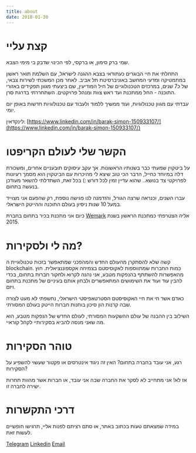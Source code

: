 ```yaml
---
title: about
date: 2018-01-30
---
```


# קצת עליי
שמי ברק סימון, או ברקסי, לפי הכינוי שדבק בי מימי הצבא.

התחלתי את חיי הבוגרים כעתודאי בצבא ההגנה לישראל, עם השלמת תואר ראשון במתמטיקה ומדעי המחשב באוניברסיטת תל אביב.
לאחר מכן המשכתי לשירות צבאי, של כ7 שנים, במרכזים הטכנולוגיים של חיל המודיעין, שם ביצעתי מגוון תפקידים באזורי התוכנה - החל ממתכנת ועד ראש צוות ומנהל פרויקטים.
השתחררתי בדרגת סרן.

עבדתי עם מגוון טכנולוגיות, ועוד ממשיך ללמוד ולעבוד עם טכנולוגיות חדשות באופן יום יומי.

לינקדאין:
[https://www.linkedin.com/in/barak-simon-150933107/](https://www.linkedin.com/in/barak-simon-150933107/) 

# הקשר שלי לעולם הקריפטו 
על ביטקוין שמעתי כבר בשנותיו הראשונות. אך עקב עיסוקים תובעניים אחרים, ומשכורת דלה במיוחד כחייל, הדבר הכי טוב שיצא לי מהיכרות עם הביטקוין הוא מסמך רעיונות לפרויקטי צד בנושא.. שהוא עדיין זמין לכל דורש :)
בכל זאת, השתדלתי להשאר מעודכן בנעשה בתחום.

עברו השנים, וכנראה שרצה הגורל, והזדמנה לנו פגישה נוספת, רק שהפעם אני מצוייד במעל 10 שנות ניסיון בעולם התוכנה וההייטק הישראלי.

כיום אני מתכנת בכיר בתחום בחברת [Wemark](//www.wemark.com) אליה הצטרפתי כמתכנת הראשון בשנת 2015.

# מה לי ולסקירות? 
קשה שלא להסתקרן מהעולם החדש והמהפכני שמתאפשר בזכות טכנולוגיית ה blockchain.
כמות החברות שמתווספות לאקוסיסטם בצמיחה אקספוננציאלית. חוץ מהאפשרות להשתתף בהנפקות מטבע, אני נהנה לקרוא ולחקור חברות בתחום, בכדי להבין עוד ועוד את השימושים המתאפשרים ולבחון אותם בעיניים של מתכנת בתחום ויזם.

כאדם אשר חי את חיי האקוסיסטם הסטרטאפיסטי הישראלי, נחשפתי לא מעט לצורה שבה קרנות הון סיכון בוחנות חברות הייטק בעולם המסורתי.

השילוב בין ההבנה של עולם ההשקעות המסורתי, לעולם החדש של הנפקות מטבע, הוא מה שאני מנסה להביא בסקירותיי לקהל קוראיי.

# טוהר הסקירות
רגע, אני עובד בחברה בתחום? האין זה ניגוד אינטרסים או פקטור שעשוי להשפיע על הסקירות?

אז לא!
אני מתחייב לא לסקר את החברה שבה אני עובד, או חברות אשר מהוות תחרות ישירה לחברה זו.


# דרכי התקשרות
במידה שמצאתם טעות בכתוב באתר, או סתם רציתם לפנות אליי, תרגישו חופשיים לעשות זאת.

[Telegram](//www.t.me/baraksi)
[Linkedin](//www.linkedin.com/in/barak-simon-150933107/)
[Email](mailto:baraksi.reviews@gmail.com)